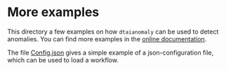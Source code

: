 # More examples

This directory a few examples on how ``dtaianomaly`` can be used
to detect anomalies. You can find more examples in the 
[online documentation](https://dtaianomaly.readthedocs.io/en/stable/getting_started/examples.html).

The file [Config.json](./Config.json) gives a simple example of a 
json-configuration file, which can be used to load a workflow. 